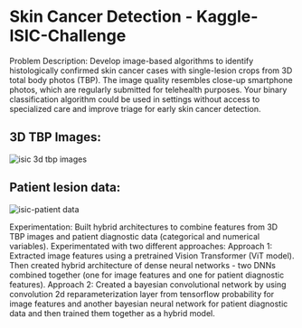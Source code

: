 # Skin Cancer Detection - Kaggle-ISIC-Challenge
Problem Description: Develop image-based algorithms to identify histologically confirmed skin cancer cases with single-lesion crops from 3D total body photos (TBP). The image quality resembles close-up smartphone photos, which are regularly submitted for telehealth purposes. Your binary classification algorithm could be used in settings without access to specialized care and improve triage for early skin cancer detection.

## 3D TBP Images:
![isic 3d tbp images](https://github.com/user-attachments/assets/17cf3ab7-487a-448e-9c89-2b4dae679088)

## Patient lesion data:
![isic-patient data](https://github.com/user-attachments/assets/7aefcf7b-c555-4c86-b2ec-0b9505bcfc55)

Experimentation: Built hybrid architectures to combine features from 3D TBP images and patient diagnostic data (categorical and numerical variables). Experimentated with two different approaches:
Approach 1: Extracted image features using a pretrained Vision Transformer (ViT model). Then created hybrid architecture of dense neural networks - two DNNs combined together (one for image features and one for patient diagnostic features).
Approach 2: Created a bayesian convolutional network by using convolution 2d reparameterization layer from tensorflow probability for image features and another bayesian neural network for patient diagnostic data and then trained them together as a hybrid model.
